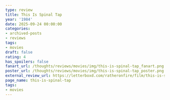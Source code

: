 ```yaml
---
type: review
title: This Is Spinal Tap
year: '1984'
date: 2025-09-24 00:00:00
categories:
- archived-posts
- reviews
tags:
- movies
draft: false
rating: 4
has_spoilers: false
fanart_url: /thoughts/reviews/movies/img/this-is-spinal-tap_fanart.png
poster_url: /thoughts/reviews/movies/img/this-is-spinal-tap_poster.png
external_review_url: https://letterboxd.com/ratheronfire/film/this-is-spinal-tap/
page_name: this-is-spinal-tap
tags:
- movies
---
```


